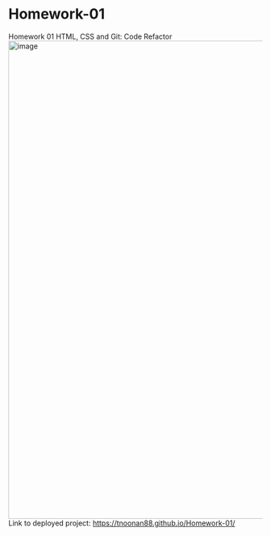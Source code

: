 # Homework-01
Homework 01 HTML, CSS and Git: Code Refactor
<img width="946" alt="image" src="https://user-images.githubusercontent.com/92828966/148002451-d468d8c3-73d5-4b59-8e7f-eb9ddd847f1f.png">
Link to deployed project: https://tnoonan88.github.io/Homework-01/
